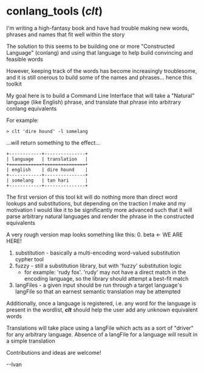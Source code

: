 # conlang_tools (***clt***)

I'm writing a high-fantasy book and have had trouble making new words, phrases and names that fit well within the story

The solution to this seems to be building one or more "Constructed Language" (conlang) and using that language to help build convincing and feasible words 

However, keeping track of the words has become increasingly troublesome, and it is still onerous to build some of the names and phrases... hence this toolkit

My goal here is to build a Command Line Interface that will take a "Natural" language (like English) phrase, and translate that phrase into arbitrary conlang equivalents

For example:

```shell
> clt 'dire hound' -l somelang
```

...will return something to the effect...

```shell
+------------+---------------+
| language   | translation   |
+============+===============+
| english    | dire hound    |
+------------+---------------+
| somelang   | tan hari      |
+------------+---------------+
```

The first version of this tool kit will do nothing more than direct word lookups and substitutions, but depending on the traction I make and my motivation I would like it to be significantly more advanced such that it will parse arbitrary natural languages and render the phrase in the constructed equivalents

A very rough version map looks something like this:
0. beta <- WE ARE HERE!
1. substitution - basically a multi-encoding word-valued substitution cypher tool
2. fuzzy - still a substitution library, but with 'fuzzy' substitution logic
    * for example: 'rudy fox'. 'rudy' may not have a direct match in the encoding language, so the library should attempt a best-fit match 
3. langFiles - a given input should be run through a target language's langFile so that an earnest semantic translation may be attempted

Additionally, once a language is registered, i.e. any word for the language is present in the wordlist, ***clt*** should help the user add any unknown equivalent words

Translations will take place using a langFile which acts as a sort of "driver" for any arbitrary language. Absence of a langFile for a language will result in a simple translation

Contributions and ideas are welcome!

--Ivan